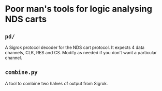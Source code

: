 # Poor man's tools for logic analysing NDS carts

## `pd/`

A Sigrok protocol decoder for the NDS cart protocol. It expects 4 data channels, CLK, RES and CS. Modify as needed if you
don't want a particular channel.

## `combine.py`

A tool to combine two halves of output from Sigrok.
